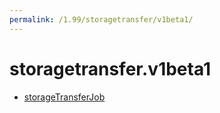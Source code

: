 ```yaml
---
permalink: /1.99/storagetransfer/v1beta1/
---
```


# storagetransfer.v1beta1



* [storageTransferJob](storageTransferJob.md)